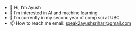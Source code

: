 - 👋 Hi, I’m Ayush
- 👀 I’m interested in AI and machine learning
- 🌱 I’m currently in my second year of comp sci at UBC
- 📫 How to reach me 
email: speak2ayushsrihari@gmail.com

<!---
gracetownland/gracetownland is a ✨ special ✨ repository because its `README.md` (this file) appears on your GitHub profile.
You can click the Preview link to take a look at your changes.
--->
